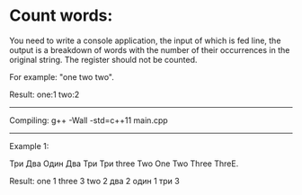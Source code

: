 # Count words:

You need to write a console application, the input of which is fed
line, the output is a breakdown of words with the number of their occurrences
in the original string. The register should not be counted.

For example:
"one two two".

Result:
one:1
two:2
________________________________________________________________________

Compiling: g++ -Wall -std=c++11 main.cpp
________________________________________________________________________

Example 1: 

Три Два Один Два Три Три three Two One Two Three ThreE.

Result: 
one 1
three 3
two 2
два 2
один 1
три 3

